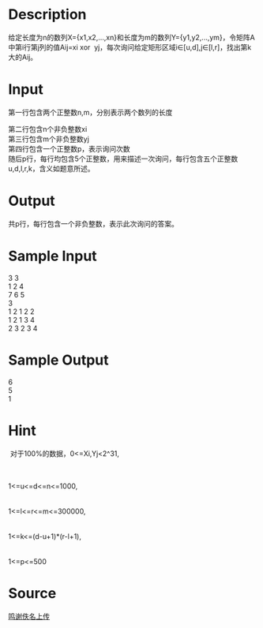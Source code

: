 
# Description

<div class="content"><p>给定长度为n的数列X={x1,x2,...,xn}和长度为m的数列Y={y1,y2,...,ym}，令矩阵A中第i行第j列的值Aij=xi xor  yj，每次询问给定矩形区域i∈[u,d],j∈[l,r]，找出第k大的Aij。</p>
<div></div></div>

# Input

<div class="content"><p>第一行包含两个正整数n,m，分别表示两个数列的长度</p>
<div>第二行包含n个非负整数xi</div>
<div>第三行包含m个非负整数yj</div>
<div>第四行包含一个正整数p，表示询问次数</div>
<div>随后p行，每行均包含5个正整数，用来描述一次询问，每行包含五个正整数u,d,l,r,k，含义如题意所述。</div>
<div></div></div>

# Output

<div class="content"><p>共p行，每行包含一个非负整数，表示此次询问的答案。</p>
<div></div></div>

# Sample Input

<div class="content"><span class="sampledata">3 3<br/>
1 2 4<br/>
7 6 5<br/>
3<br/>
1 2 1 2 2<br/>
1 2 1 3 4<br/>
2 3 2 3 4</span></div>

# Sample Output

<div class="content"><span class="sampledata">6<br/>
5<br/>
1</span></div>

# Hint

<div class="content"><p></p><p> 对于100%的数据，0&lt;=Xi,Yj&lt;2^31,</p><br/>
<div></div><br/>
<div>1&lt;=u&lt;=d&lt;=n&lt;=1000,</div><br/>
<div></div><br/>
<div>1&lt;=l&lt;=r&lt;=m&lt;=300000,</div><br/>
<div></div><br/>
<div>1&lt;=k&lt;=(d-u+1)*(r-l+1),</div><br/>
<div></div><br/>
<div>1&lt;=p&lt;=500</div><p></p></div>

# Source

<div class="content"><p><a href="problemset.php?search=鸣谢佚名上传">鸣谢佚名上传</a></p></div>

